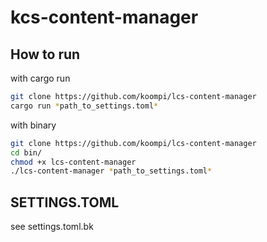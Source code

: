 # kcs-content-manager

## How to run

with cargo run

```bash
git clone https://github.com/koompi/lcs-content-manager
cargo run *path_to_settings.toml*
```

with binary

```bash
git clone https://github.com/koompi/lcs-content-manager
cd bin/
chmod +x lcs-content-manager
./lcs-content-manager *path_to_settings.toml*
```

## SETTINGS.TOML

see settings.toml.bk

